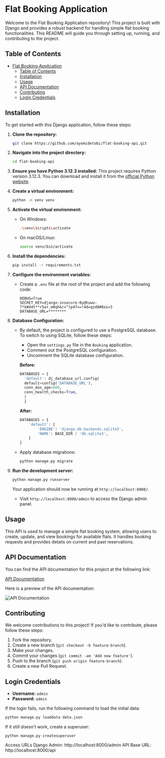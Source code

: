 # Flat Booking Application

Welcome to the Flat Booking Application repository! This project is built with Django and provides a robust backend for handling simple flat booking functionalities. This README will guide you through setting up, running, and contributing to the project.

## Table of Contents

- [Flat Booking Application](#flat-booking-application)
  - [Table of Contents](#table-of-contents)
  - [Installation](#installation)
  - [Usage](#usage)
  - [API Documentation](#api-documentation)
  - [Contributing](#contributing)
  - [Login Credentials](#login-credentials)

## Installation

To get started with this Django application, follow these steps:

1. **Clone the repository:**

    ```bash
    git clone https://github.com/ayomidetobi/flat-booking-api.git
    ```

2. **Navigate into the project directory:**

    ```bash
    cd flat-booking-api
    ```
3. **Ensure you have Python 3.12.3 installed:**
    This project requires Python version 3.12.3. You can download and install it from the [official Python website](https://www.python.org/downloads/).


4. **Create a virtual environment:**

    ```bash
    python -m venv venv
    ```

5. **Activate the virtual environment:**

    - On Windows:

        ```bash
        .\venv\Scripts\activate
        ```

    - On macOS/Linux:

        ```bash
        source venv/bin/activate
        ```

6. **Install the dependencies:**

    ```bash
    pip install -r requirements.txt
    ```

7. **Configure the environment variables:**

    - Create a `.env` file at the root of the project and add the following code:

      ```plaintext
      DEBUG=True
      SECRET_KEY=django-insecure-0y@huwu-7*k#d4t**r5a+_m0qh&r=^)p47==!4d=qzd8#8oi=3
      DATABASE_URL=********
      ```

8. **Database Configuration:**

    - By default, the project is configured to use a PostgreSQL database. To switch to using SQLite, follow these steps:

      - Open the `settings.py` file in the `Booking` application.
      - Comment out the PostgreSQL configuration.
      - Uncomment the SQLite database configuration.
      
      **Before:**
      ```python
      DATABASES = {
        'default': dj_database_url.config(
        default=config('DATABASE_URL'),
        conn_max_age=600,
        conn_health_checks=True,
        )
        }
      ```

      **After:**
      ```python
      DATABASES = {
          'default': {
              'ENGINE': 'django.db.backends.sqlite3',
              'NAME': BASE_DIR / 'db.sqlite3',
          }
      }
      ```

    - Apply database migrations:

      ```bash
      python manage.py migrate
      ```

9. **Run the development server:**

    ```bash
    python manage.py runserver
    ```

    Your application should now be running at `http://localhost:8000/`.

    - Visit `http://localhost:8000/admin` to access the Django admin panel.

## Usage

This API is used to manage a simple flat booking system, allowing users to create, update, and view bookings for available flats. It handles booking requests and provides details on current and past reservations.

## API Documentation

You can find the API documentation for this project at the following link:

[API Documentation](https://app.swaggerhub.com/apis-docs/AYOMIDESTOBSY10/flat-api/1.0.0#/Bookings)

Here is a preview of the API documentation:

![API Documentation](https://res.cloudinary.com/db3jcvkrw/image/upload/v1723285645/flat-api-doc_fidii6.jpg)

## Contributing

We welcome contributions to this project! If you'd like to contribute, please follow these steps:

1. Fork the repository.
2. Create a new branch (`git checkout -b feature-branch`).
3. Make your changes.
4. Commit your changes (`git commit -am 'Add new feature'`).
5. Push to the branch (`git push origin feature-branch`).
6. Create a new Pull Request.

## Login Credentials

- **Username:** `admin`
- **Password:** `admin`

If the login fails, run the following command to load the initial data:

```bash
python manage.py loaddata data.json
```
If it still doesn't work, create a superuser:

```
python manage.py createsuperuser
```
Access URLs
Django Admin: http://localhost:8000/admin
API Base URL: http://localhost:8000/api